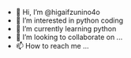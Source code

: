 - 👋 Hi, I’m @higaifzunino4o
- 👀 I’m interested in python coding
- 🌱 I’m currently learning python
- 💞️ I’m looking to collaborate on ...
- 📫 How to reach me ...

<!---
higaifzunino4o/higaifzunino4o is a ✨ special ✨ repository because its `README.md` (this file) appears on your GitHub profile.
You can click the Preview link to take a look at your changes.
--->
